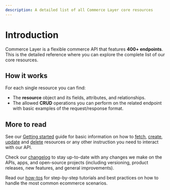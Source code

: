 ```yaml
---
description: A detailed list of all Commerce Layer core resources
---
```


# Introduction

Commerce Layer is a flexible commerce API that features **400+ endpoints**. This is the detailed reference where you can explore the complete list of our core resources.

## How it works

For each single resource you can find:

* The **resource** object and its fields, attributes, and relationships.
* The allowed **CRUD** operations you can perform on the related endpoint with basic examples of the request/response format.

## More to read

See our [Getting started](https://docs.commercelayer.io/developers/) guide for basic information on how to [fetch](https://docs.commercelayer.io/developers/fetching-resources), [create](https://docs.commercelayer.io/developers/creating-resources), [update](https://docs.commercelayer.io/developers/updating-resources) and [delete](https://docs.commercelayer.io/developers/deleting-resources) resources or any other instruction you need to interact with our API.

Check our [changelog](https://app.gitbook.com/o/-Lfu\_B3DKew-kvoEWzTk/s/8DjTu5pfPzXTm6rzaAmr/) to stay up-to-date with any changes we make on the APIs, apps, and open-source projects (including versioning, product releases, new features, and general improvements).

Read our [how-tos](https://docs.commercelayer.io/developers/v/how-tos/) for step-by-step tutorials and best practices on how to handle the most common ecommerce scenarios.

